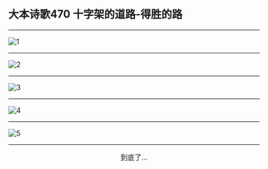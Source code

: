 
## 大本诗歌470 十字架的道路-得胜的路
        
<div id="aplayer0"></div>

---

<img alt="1" data-original="/data/d0469/1">

---

<img alt="2" data-original="/data/d0469/2">

---

<img alt="3" data-original="/data/d0469/3">

---

<img alt="4" data-original="/data/d0469/4">

---

<img alt="5" data-original="/data/d0469/5">

---

<p style="text-align: center">到底了...</p>

<script src="/js/dist-view.js"></script>

<script>
MAIN.id = 'd0469';
        
const ap0 = new APlayer({
    container: document.getElementById('aplayer0'),
    volume: 1,
    loop: 'none',
    preload: 'none',
    audio: [{
        name: '大本诗歌470.mp3',
        artist: '大本诗歌',
        url: 'https://res.wx.qq.com/voice/getvoice?mediaid=MzI0NTk3MDM5M18yMjQ3NDkzNDA1',
        cover: '/favicon'
    }]
});
</script>
